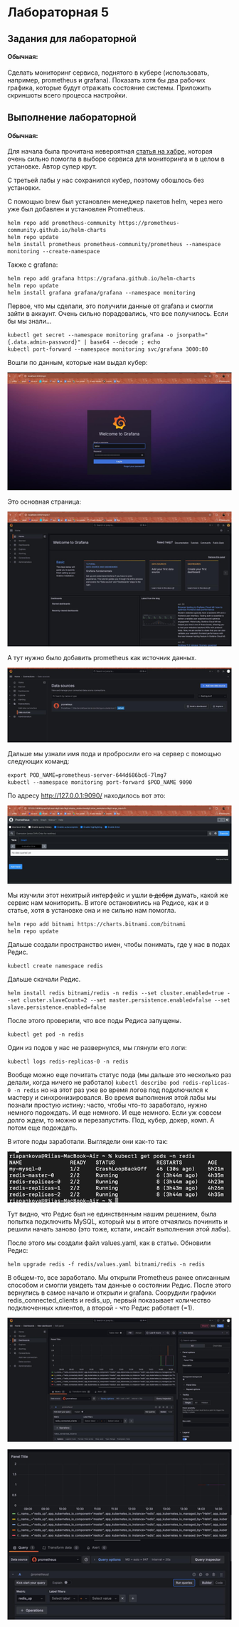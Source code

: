 # Лабораторная 5

## Задания для лабораторной

#### Обычная:

Сделать мониторинг сервиса, поднятого в кубере (использовать, например, prometheus и grafana). Показать хотя бы два рабочих графика, которые будут отражать состояние системы. Приложить скриншоты всего процесса настройки.

## Выполнение лабораторной

#### Обычная:

Для начала была прочитана невероятная [статья на хабре](https://habr.com/ru/companies/agima/articles/524654/), которая очень сильно помогла в выборе сервиса для мониторинга и в целом в установке. Автор супер крут.

С третьей лабы у нас сохранился кубер, поэтому обошлось без установки.

С помощью brew был установлен менеджер пакетов helm, через него уже был добавлен и установлен Prometheus. 

```
helm repo add prometheus-community https://prometheus-community.github.io/helm-charts
helm repo update
helm install prometheus prometheus-community/prometheus --namespace monitoring --create-namespace
```

Также с grafana:

```
helm repo add grafana https://grafana.github.io/helm-charts
helm repo update
helm install grafana grafana/grafana --namespace monitoring
```

Первое, что мы сделали, это получили данные от grafana и смогли зайти в аккаунт. Очень сильно порадовались, что все получилось. Если бы мы знали...

```
kubectl get secret --namespace monitoring grafana -o jsonpath="{.data.admin-password}" | base64 --decode ; echo
kubectl port-forward --namespace monitoring svc/grafana 3000:80
```

Вошли по данным, которые нам выдал кубер:

![](images/image1.jpg)

Это основная страница:

![](images/image1_1.jpg)

А тут нужно было добавить prometheus как источник данных.

![](images/image1_2.jpg)

Дальше мы узнали имя пода и пробросили его на сервер с помощью следующих команд:

```
export POD_NAME=prometheus-server-644d686bc6-7lmg7
kubectl --namespace monitoring port-forward $POD_NAME 9090
```

По адресу http://127.0.0.1:9090/ находилось вот это:

![](images/image2.jpg)

Мы изучили этот нехитрый интерфейс и ушли ~~в дебри~~ думать, какой же сервис нам мониторить. В итоге остановились на Редисе, как и в статье, хотя в установке она и не сильно нам помогла.

```
helm repo add bitnami https://charts.bitnami.com/bitnami
helm repo update
```
Дальше создали пространство имен, чтобы понимать, где у нас в подах Редис.

```
kubectl create namespace redis
```
Дальше скачали Редис.

```
helm install redis bitnami/redis -n redis --set cluster.enabled=true --set cluster.slaveCount=2 --set master.persistence.enabled=false --set slave.persistence.enabled=false
```
После этого проверили, что все поды Редиса запущены.

```
kubectl get pod -n redis
```

Один из подов у нас не развернулся, мы глянули его логи:

```
kubectl logs redis-replicas-0 -n redis
```

Вообще можно еще почитать статус пода (мы дальше это несколько раз делали, когда ничего не работало) ```kubectl describe pod redis-replicas-0 -n redis``` но на этот раз уже во время логов под подключился к мастеру и синхронизировался. Во время выполнения этой лабы мы познали простую истину: часто, чтобы что-то заработало, нужно немного подождать. И еще немного. И еще немного. Если уж совсем долго ждем, то можно и перезапустить. Под, кубер, докер, комп. А потом еще подождать.

В итоге поды заработали. Выглядели они как-то так:

![](images/image3.jpg)

Тут видно, что Редис был не единственным нашим решением, была попытка подключить MySQL, который мы в итоге отчаялись починить и решили начать заново (это тоже, кстати, инсайт выполнения этой лабы).

После этого мы создали файл values.yaml, как в статье. Обновили Редис:

```
helm upgrade redis -f redis/values.yaml bitnami/redis -n redis
```

В общем-то, все заработало. Мы открыли Prometheus ранее описанным способом и смогли увидеть там данные о состоянии Редис. После этого вернулись в самое начало и открыли и grafana. Соорудили графики redis_connected_clients и redis_up, первый показывает количество подключенных клиентов, а второй - что Редис работает (=1).

![](images/image5.jpg)

![](images/image4.jpg)
